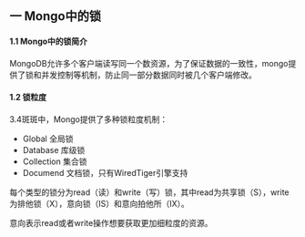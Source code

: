 ## 一 Mongo中的锁

#### 1.1 Mongo中的锁简介

MongoDB允许多个客户端读写同一个数资源，为了保证数据的一致性，mongo提供了锁和并发控制等机制，防止同一部分数据同时被几个客户端修改。  

#### 1.2 锁粒度

3.4斑斑中，Mongo提供了多种锁粒度机制：
- Global 全局锁
- Database 库级锁
- Collection 集合锁
- Documend 文档锁，只有WiredTiger引擎支持
  
每个类型的锁分为read（读）和write（写）锁，其中read为共享锁（S），write为排他锁（X），意向锁（IS）和意向拍他所（IX）。  

意向表示read或者write操作想要获取更加细粒度的资源。  

